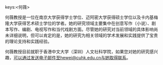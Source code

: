 keys:<何薇>


何薇教授是一位在南京大学获得学士学位、迈阿密大学获得硕士学位以及卡内基梅隆大学获得艺术硕士学位的学者。她的研究领域主要集中在创意写作（小说）、剧本写作、编剧、电视写作和当代戏剧方面。尽管她的研究对当前领域的具体影响尚未详细说明，但可以肯定的是，她的研究为相关领域的学术发展和实践提供了宝贵的理论支持和实践经验。

何薇教授目前就职于香港中文大学（深圳）人文社科学院，如果您对她的研究感兴趣，可以通过发送电子邮件至hewei@cuhk.edu.cn与她取得联系。